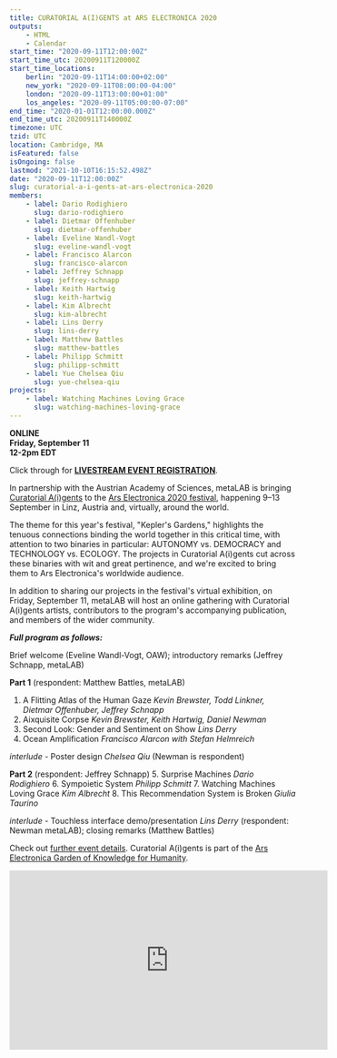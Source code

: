 ```yaml
---
title: CURATORIAL A(I)GENTS at ARS ELECTRONICA 2020
outputs:
    - HTML
    - Calendar
start_time: "2020-09-11T12:00:00Z"
start_time_utc: 20200911T120000Z
start_time_locations:
    berlin: "2020-09-11T14:00:00+02:00"
    new_york: "2020-09-11T08:00:00-04:00"
    london: "2020-09-11T13:00:00+01:00"
    los_angeles: "2020-09-11T05:00:00-07:00"
end_time: "2020-01-01T12:00:00.000Z"
end_time_utc: 20200911T140000Z
timezone: UTC
tzid: UTC
location: Cambridge, MA
isFeatured: false
isOngoing: false
lastmod: "2021-10-10T16:15:52.498Z"
date: "2020-09-11T12:00:00Z"
slug: curatorial-a-i-gents-at-ars-electronica-2020
members:
    - label: Dario Rodighiero
      slug: dario-rodighiero
    - label: Dietmar Offenhuber
      slug: dietmar-offenhuber
    - label: Eveline Wandl-Vogt
      slug: eveline-wandl-vogt
    - label: Francisco Alarcon
      slug: francisco-alarcon
    - label: Jeffrey Schnapp
      slug: jeffrey-schnapp
    - label: Keith Hartwig
      slug: keith-hartwig
    - label: Kim Albrecht
      slug: kim-albrecht
    - label: Lins Derry
      slug: lins-derry
    - label: Matthew Battles
      slug: matthew-battles
    - label: Philipp Schmitt
      slug: philipp-schmitt
    - label: Yue Chelsea Qiu
      slug: yue-chelsea-qiu
projects:
    - label: Watching Machines Loving Grace
      slug: watching-machines-loving-grace
---
```

**ONLINE<br />
Friday, September 11<br />
12-2pm EDT** 

Click through for [**LIVESTREAM EVENT REGISTRATION**](https://zoom.us/webinar/register/WN_1OqrxWZWT6WhPXxFD8ScTQ).

In partnership with the Austrian Academy of Sciences, metaLAB is bringing [Curatorial A(i)gents](https://metalabharvard.github.io/projects/curatorial-aigents/) to the [Ars Electronica 2020 festival](https://ars.electronica.art/keplersgardens/en/), happening 9–13 September in Linz, Austria and, virtually, around the world. 

The theme for this year's festival, "Kepler's Gardens," highlights the tenuous connections binding the world together in this critical time, with attention to two binaries in particular: AUTONOMY vs. DEMOCRACY and TECHNOLOGY vs. ECOLOGY. The projects in Curatorial A(i)gents cut across these binaries with wit and great pertinence, and we're excited to bring them to Ars Electronica's worldwide audience.


In addition to sharing our projects in the festival's virtual exhibition, on Friday, September 11, metaLAB will host an online gathering with Curatorial A(i)gents artists, contributors to the program's accompanying publication, and members of the wider community. 

***Full program as follows:***

Brief welcome (Eveline Wandl-Vogt, OAW); introductory remarks (Jeffrey Schnapp, metaLAB)

**Part 1** (respondent: Matthew Battles, metaLAB)
1. A Flitting Atlas of the Human Gaze *Kevin Brewster, Todd Linkner, Dietmar Offenhuber, Jeffrey Schnapp*
2. Aixquisite Corpse *Kevin Brewster, Keith Hartwig, Daniel Newman*
3. Second Look: Gender and Sentiment on Show *Lins Derry*
4. Ocean Amplification *Francisco Alarcon with Stefan Helmreich*

*interlude* - Poster design *Chelsea Qiu* (Newman is respondent)

**Part 2** (respondent: Jeffrey Schnapp)
5. Surprise Machines *Dario Rodighiero*
6. Sympoietic System *Philipp Schmitt*
7. Watching Machines Loving Grace *Kim Albrecht*
8. This Recommendation System is Broken *Giulia Taurino*

*interlude* - Touchless interface demo/presentation *Lins Derry* (respondent: Newman metaLAB); closing remarks (Matthew Battles)

Check out [further event details](https://ars.electronica.art/keplersgardens/en/aigents/). 
Curatorial A(i)gents is part of the [Ars Electronica Garden of Knowledge for Humanity](https://ars.electronica.art/keplersgardens/en/knowledge-for-humanity/).

<iframe width="560" height="315" src="https://www.youtube.com/embed/jqwzyOYOu9U" frameborder="0" allow="accelerometer; autoplay; encrypted-media; gyroscope; picture-in-picture" allowfullscreen></iframe>